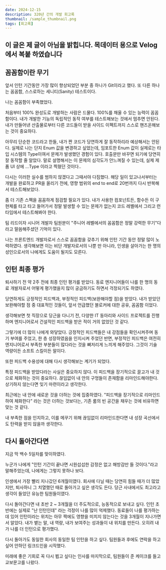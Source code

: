 ```yaml
---
date: 2024-12-15
description: 320년 간의 개발 회고록
thumbnail: /sample_thumbnail.png
tags: [회고록]
---
```


## 이 글은 제 글이 아님을 밝힙니다. 목데이터 용으로 Velog에서 복붙 하였습니다


## 꼼꼼함이란 무기
앞서 인턴 기간동안 가장 많이 향상되었던 부분 중 하나가 Git이라고 했다.
또 다른 하나는 꼼꼼함, 스스로하는 세니티(Sanity) 테스트이다.

나는 꼼꼼함이 부족했었다.

처음부터 100% 완성도로 개발하는 사람은 드물다. 100%를 채울 수 있는 능력이 꼼꼼함이다.
내가 개발한 기능의 독립적인 동작 여부를 테스트해보는 것에서 멈추면 안된다. 내가 만들어낸 산출물로부터 다른 코드들이 받을 사이드 이펙트까지 스스로 핸즈온해보는 것이 중요하다.

아무리 단순한 코드라고 한들, 내가 짠 코드가 당연하게 잘 동작하리라 예상해서는 안된다.
실제로 나는 단지 Enum 값을 변경하고 싶었는데, 임포트한 Enum 값이 실제로는 타입 시스템의 Type이여서 문제가 발생했던 경험이 있다. 호출문만 바꾸면 되기에 당연히 잘 동작할 줄 알았다.
말로 설명해서는 이 문제의 심각도가 안느껴질 수 있는데, 실제 제품 UI 상에 ...Type 이라고 찍혔던 것이다..

다시는 이러한 실수를 범하지 않겠다고 그때서야 다짐했다.
해당 일이 있고나서부터는 개발을 완료하고 PR을 올리기 전에, 영향 범위의 end to end로 20번까지 다시 반복해서 테스트해보았다.

좀 더 기존 스펙을 꼼꼼하게 점검할 필요가 있다. 내가 사용한 컴포넌트든, 함수든 이 구현체를 타고 타고 들어가서 정말 발생할 수 있는 문제가 없는지 코드 레벨에서 그리고 런타임에서 테스트해봐야 한다.

팀 리드이자 시니어 개발자 팀원분이 "주니어 레벨에서의 꼼꼼함은 정말 강력한 무기"다 라고 말씀해주셨던 기억이 있다.

나는 프론트엔드 개발자로서 스스로 꼼꼼함을 갖추기 위해 인턴 기간 동안 정말 많이 노력하였다. 생각해보면 이는 비단 개발자로서의 나뿐 만 아니라, 인생을 살아가는 한 명의 성인으로서의 나에게도 도움이 될지도 모른다.

## 인턴 최종 평가
퇴사하기 전 약 2주 전에 최종 인턴 평가를 받았다. 동료 엔지니어들이 나를 한 명의 동료 개발자로서 어떻게 평가했을지 많이 궁금하기도 하면서 걱정되기도 하였다.

당연하게도 긍정적인 피드백과, 부정적인 피드백(보완해야할 점)을 받았다.
내가 받았던 보완해야할 점 중 대표적인 것들이, 앞서 언급했던 블로커에 대한 공유, 꼼꼼함 이었다.

생각해보면 첫 직장으로 당근을 다니기 전, 다양한 IT 동아리와 사이드 프로젝트를 진행하며 엔지니어로서 건설적인 피드백을 받은 적이 거의 없었던 것 같다.

그렇기에 더 많이 나에게 와닿았다. 긍정적인 피드백들은 내 강점들을 확인시켜주며 동기 부여를 주었고, 한 층 성장하였음을 인지시켜 주었던 반면, 부정적인 피드백은 여전히 엔지니어로서 부족한 부분들이 많다라는 것을 뼈저리게 느끼게 해주었다. 그것이 기술 역량이든 소프트 스킬이든 말이다.

또한 피드백 수용성에 대해 다시 생각해보는 계기가 되었다.

특정 피드백을 받았다라는 사실은 중요하지 않다. 이 피드백을 장기적으로 끌고가 내 것으로 체화하는 것이 중요하다. 끊임없이 내 안의 구멍들이 존재함을 리마인드해야한다. 상기하지 않는다면 잊기 마련이라고 생각한다.

최근에는 내 안에 새로운 것을 더하는 것에 집중하였다. "피드백을 장기적으로 리마인드하여 체화한다" 라는 것은 더하는 것보다는, 기존 룸의 빈 공간을 채우는 것에 비유하면 맞는 것 같다.

내 부족한 점을 인지하고, 이를 메꾸기 위해 끊임없이 리마인드한다면 내 성장 곡선에서도 탄력을 받지 않을까 생각한다.

## 다시 돌아간다면
지금 막 백수 5일차를 맞이하였다.

누군가 나에게 "인턴 기간이 끝나면 시원섭섭한 감정은 없고 해방감만 들 것이다."라고 말해주었는데, 나에게는 그렇지 못하나 보다.

인생에서 가장 빨리 지나갔던 6개월이였다. 회사에 다닐 때는 당연히 힘들 때가 더 많았지만, 퇴사하니 그 치열했던 때로 돌아가고 싶은 생각도 든다. 당근 사내에서도 최고라고 생각이 들었던 유능한 팀원들이였다.

다시 돌아간다면 내 초반 2 ~ 3개월을 더 주도적으로, 능동적으로 보내고 싶다.
인턴 초반에는 실제로 "난 인턴인데" 라는 걱정이 나를 많이 억제했다. 동료들이 나를 평가하는데 있어 인턴이라는 위치는 아무 짝에도 영향을 미치지 않는다는 것을 3개월이 지나가면서 알았다. 내가 뱉는 말, 내 역량, 내가 보여주는 성과들이 내 위치를 만든다.
오히려 내가 나를 더 인턴으로 평가했다.

다시 돌아가도 동일한 회사의 동일한 팀 인턴을 하고 싶다. 팀원들과 후에도 연락을 하고 싶어 안하던 링크드인을 시작했다.

미래에 좋은 기회로 꼭 다시 뵙고 싶다는 인사를 마지막으로, 팀원들이 준 케이크를 들고 교보문고를 나왔다.